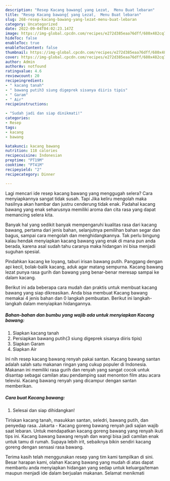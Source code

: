 ```yaml
---
description: "Resep Kacang bawang{ yang Lezat,  Menu Buat lebaran"
title: "Resep Kacang bawang{ yang Lezat,  Menu Buat lebaran"
slug: 268-resep-kacang-bawang-yang-lezat-menu-buat-lebaran
category: Uncategorized
date: 2022-09-04T04:02:23.147Z
image: https://img-global.cpcdn.com/recipes/e272d385eaa76dff/680x482cq70/kacang-bawang-foto-resep-utama.jpg
hideToc: false
enableToc: true
enableTocContent: false
thumbnail: https://img-global.cpcdn.com/recipes/e272d385eaa76dff/680x482cq70/kacang-bawang-foto-resep-utama.jpg
cover: https://img-global.cpcdn.com/recipes/e272d385eaa76dff/680x482cq70/kacang-bawang-foto-resep-utama.jpg
author: Admin
authorAv: notfound
ratingvalue: 4.6
reviewcount: 20
recipeingredient:
- " kacang tanah"
- " bawang putih3 siung digeprek sisanya diiris tipis"
- " Garam"
- " Air"
recipeinstructions:

- "Sudah jadi dan siap dinikmati!"
categories:
- Resep
tags:
- kacang
- bawang

katakunci: kacang bawang 
nutrition: 118 calories
recipecuisine: Indonesian
preptime: "PT19M"
cooktime: "PT41M"
recipeyield: "2"
recipecategory: Dinner

---
```



Lagi mencari ide resep kacang bawang yang menggugah selera? Cara menyiapkannya sangat tidak susah. Tapi Jika keliru mengolah maka hasilnya akan hambar dan justru cenderung tidak enak. Padahal kacang bawang yang enak seharusnya memiliki aroma dan cita rasa yang dapat memancing selera kita.


Banyak hal yang sedikit banyak mempengaruhi kualitas rasa dari kacang bawang, pertama dari jenis bahan, selanjutnya pemilihan bahan segar dan bagus, sampai cara mengolah dan menghidangkannya. Tak perlu bingung kalau hendak menyiapkan kacang bawang yang enak di mana pun anda berada, karena asal sudah tahu caranya maka hidangan ini bisa menjadi suguhan spesial.

Pindahkan kacang ke loyang, taburi irisan bawang putih. Panggang dengan api kecil, bolak-balik kacang, aduk agar matang sempurna. Kacang bawang lezat punya rasa gurih dan bawang yang benar-benar meresap sampai ke dalam kacang.


Berikut ini ada beberapa cara mudah dan praktis untuk membuat kacang bawang yang siap dikreasikan. Anda bisa membuat Kacang bawang memakai 4 jenis bahan dan 0 langkah pembuatan. Berikut ini langkah-langkah dalam menyiapkan hidangannya.

<!--inarticleads1-->

##### Bahan-bahan dan bumbu yang wajib ada untuk menyiapkan Kacang bawang:

1. Siapkan  kacang tanah
1. Persiapkan  bawang putih(3 siung digeprek sisanya diiris tipis)
1. Siapkan  Garam
1. Siapkan  Air


Ini nih resep kacang bawang renyah pakai santan. Kacang bawang santan adalah salah satu makanan ringan yang cukup populer di Indonesia. Makanan ini memiliki rasa gurih dan renyah yang sangat cocok untuk disantap sebagai camilan atau pendamping saat menonton film atau acara televisi. Kacang bawang renyah yang dicampur dengan santan memberikan. 

<!--inarticleads2-->

##### Cara buat Kacang bawang:


1. Selesai dan siap dihidangkan!

Tiriskan kacang tanah, masukkan santan, seledri, bawang putih, dan penyedap rasa. Jakarta - Kacang goreng bawang renyah jadi sajian wajib saat lebaran. Untuk mendapatkan kacang goreng bawang yang renyah ikuti tips ini. Kacang bawang bawang renyah dan wangi bisa jadi camilan enak untuk tamu di rumah. Supaya lebih irit, sebaiknya bikin sendiri kacang goreng dengan sensasi rasa bawang. 

Terima kasih telah menggunakan resep yang tim kami tampilkan di sini. Besar harapan kami, olahan Kacang bawang yang mudah di atas dapat membantu anda menyiapkan hidangan yang sedap untuk keluarga/teman maupun menjadi ide dalam berjualan makanan. Selamat menikmati
